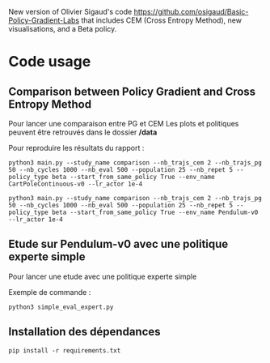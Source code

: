 New version of Olivier Sigaud's code https://github.com/osigaud/Basic-Policy-Gradient-Labs that includes CEM (Cross Entropy Method), new visualisations, and a Beta policy.

# Code usage


## Comparison between Policy Gradient and Cross Entropy Method

Pour lancer une comparaison entre PG et CEM
Les plots et politiques peuvent être retrouvés dans le dossier **/data**


Pour reproduire les résultats du rapport :

```
python3 main.py --study_name comparison --nb_trajs_cem 2 --nb_trajs_pg 50 --nb_cycles 1000 --nb_eval 500 --population 25 --nb_repet 5 --policy_type beta --start_from_same_policy True --env_name CartPoleContinuous-v0 --lr_actor 1e-4
```

```
python3 main.py --study_name comparison --nb_trajs_cem 2 --nb_trajs_pg 50 --nb_cycles 1000 --nb_eval 500 --population 25 --nb_repet 5 --policy_type beta --start_from_same_policy True --env_name Pendulum-v0 --lr_actor 1e-4
```

## Etude sur Pendulum-v0 avec une politique experte simple

Pour lancer une etude avec une politique experte simple

Exemple de commande :

```
python3 simple_eval_expert.py
```


## Installation des dépendances

```
pip install -r requirements.txt
```
